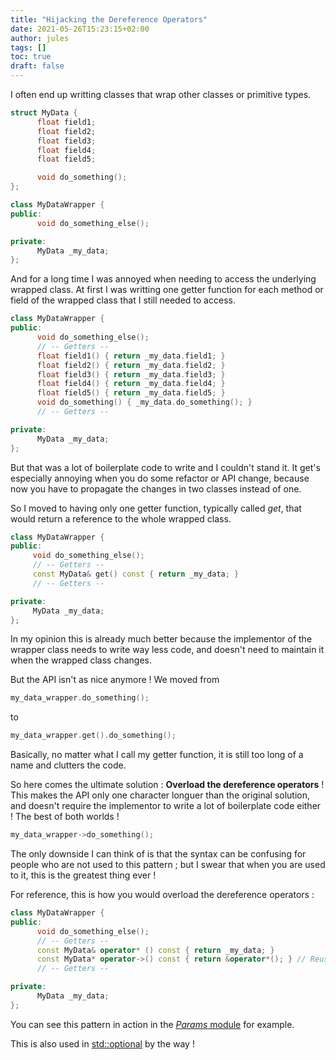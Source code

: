 ```yaml
---
title: "Hijacking the Dereference Operators"
date: 2021-05-26T15:23:15+02:00
author: jules
tags: []
toc: true
draft: false
---
```


I often end up writting classes that wrap other classes or primitive types.

```cpp
struct MyData {
      float field1;
      float field2;
      float field3;
      float field4;
      float field5;

      void do_something();
};
```

```cpp
class MyDataWrapper {
public:
      void do_something_else();

private:
      MyData _my_data;
};
```

And for a long time I was annoyed when needing to access the underlying wrapped class. At first I was writting one getter function for each method or field of the wrapped class that I still needed to access.

```cpp
class MyDataWrapper {
public:
      void do_something_else();
      // -- Getters --
      float field1() { return _my_data.field1; }
      float field2() { return _my_data.field2; }
      float field3() { return _my_data.field3; }
      float field4() { return _my_data.field4; }
      float field5() { return _my_data.field5; }
      void do_something() { _my_data.do_something(); }
      // -- Getters --

private:
      MyData _my_data;
};
```

But that was a lot of boilerplate code to write and I couldn't stand it. It get's especially annoying when you do some refactor or API change, because now you have to propagate the changes in two classes instead of one.

 So I moved to having only one getter function, typically called *get*, that would return a reference to the whole wrapped class.

 ```cpp
class MyDataWrapper {
public:
      void do_something_else();
      // -- Getters --
      const MyData& get() const { return _my_data; }
      // -- Getters --

private:
      MyData _my_data;
};
```

In my opinion this is already much better because the implementor of the wrapper class needs to write way less code, and doesn't need to maintain it when the wrapped class changes.

But the API isn't as nice anymore ! We moved from

```cpp
my_data_wrapper.do_something();
```

to

```cpp
my_data_wrapper.get().do_something();
```

Basically, no matter what I call my getter function, it is still too long of a name and clutters the code.

So here comes the ultimate solution : **Overload the dereference operators** ! This makes the API only one character longuer than the original solution, and doesn't require the implementor to write a lot of boilerplate code either ! The best of both worlds !

```cpp
my_data_wrapper->do_something();
```

The only downside I can think of is that the syntax can be confusing for people who are not used to this pattern ; but I swear that when you are used to it, this is the greatest thing ever !

For reference, this is how you would overload the dereference operators :

```cpp
class MyDataWrapper {
public:
      void do_something_else();
      // -- Getters --
      const MyData& operator* () const { return _my_data; }
      const MyData* operator->() const { return &operator*(); } // Reuse the implementation of operator*
      // -- Getters --

private:
      MyData _my_data;
};
```

You can see this pattern in action in the [*Params* module](https://github.com/CoolLibs/Params/blob/main/src/Cool/Params/Params.h) for example.

This is also used in [std::optional](https://en.cppreference.com/w/cpp/utility/optional) by the way !